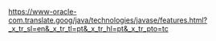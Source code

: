 https://www-oracle-com.translate.goog/java/technologies/javase/features.html?_x_tr_sl=en&_x_tr_tl=pt&_x_tr_hl=pt&_x_tr_pto=tc

